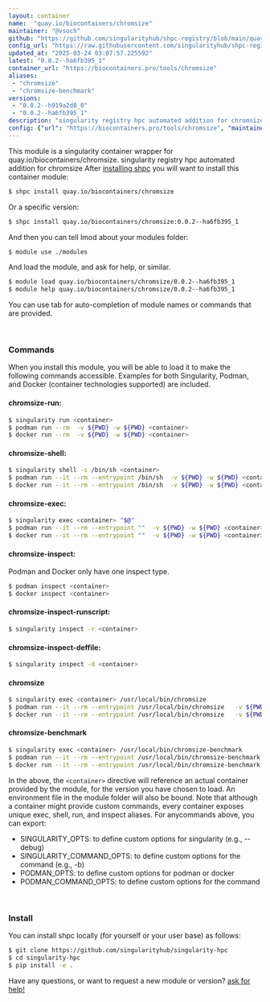 ```yaml
---
layout: container
name:  "quay.io/biocontainers/chromsize"
maintainer: "@vsoch"
github: "https://github.com/singularityhub/shpc-registry/blob/main/quay.io/biocontainers/chromsize/container.yaml"
config_url: "https://raw.githubusercontent.com/singularityhub/shpc-registry/main/quay.io/biocontainers/chromsize/container.yaml"
updated_at: "2025-03-24 03:07:57.225592"
latest: "0.0.2--ha6fb395_1"
container_url: "https://biocontainers.pro/tools/chromsize"
aliases:
 - "chromsize"
 - "chromsize-benchmark"
versions:
 - "0.0.2--h919a2d8_0"
 - "0.0.2--ha6fb395_1"
description: "singularity registry hpc automated addition for chromsize"
config: {"url": "https://biocontainers.pro/tools/chromsize", "maintainer": "@vsoch", "description": "singularity registry hpc automated addition for chromsize", "latest": {"0.0.2--ha6fb395_1": "sha256:d608f1195e25f47e116479fbf3aa41bcabab3e035e86d9a012cd7988f0369d35"}, "tags": {"0.0.2--h919a2d8_0": "sha256:b48f455bd374dd3f10932b58ddf4a3892b8c8b8ef4dea8e6d6b6aae6673aa79c", "0.0.2--ha6fb395_1": "sha256:d608f1195e25f47e116479fbf3aa41bcabab3e035e86d9a012cd7988f0369d35"}, "docker": "quay.io/biocontainers/chromsize", "aliases": {"chromsize": "/usr/local/bin/chromsize", "chromsize-benchmark": "/usr/local/bin/chromsize-benchmark"}}
---
```


This module is a singularity container wrapper for quay.io/biocontainers/chromsize.
singularity registry hpc automated addition for chromsize
After [installing shpc](#install) you will want to install this container module:


```bash
$ shpc install quay.io/biocontainers/chromsize
```

Or a specific version:

```bash
$ shpc install quay.io/biocontainers/chromsize:0.0.2--ha6fb395_1
```

And then you can tell lmod about your modules folder:

```bash
$ module use ./modules
```

And load the module, and ask for help, or similar.

```bash
$ module load quay.io/biocontainers/chromsize/0.0.2--ha6fb395_1
$ module help quay.io/biocontainers/chromsize/0.0.2--ha6fb395_1
```

You can use tab for auto-completion of module names or commands that are provided.

<br>

### Commands

When you install this module, you will be able to load it to make the following commands accessible.
Examples for both Singularity, Podman, and Docker (container technologies supported) are included.

#### chromsize-run:

```bash
$ singularity run <container>
$ podman run --rm  -v ${PWD} -w ${PWD} <container>
$ docker run --rm  -v ${PWD} -w ${PWD} <container>
```

#### chromsize-shell:

```bash
$ singularity shell -s /bin/sh <container>
$ podman run --it --rm --entrypoint /bin/sh  -v ${PWD} -w ${PWD} <container>
$ docker run --it --rm --entrypoint /bin/sh  -v ${PWD} -w ${PWD} <container>
```

#### chromsize-exec:

```bash
$ singularity exec <container> "$@"
$ podman run --it --rm --entrypoint ""  -v ${PWD} -w ${PWD} <container> "$@"
$ docker run --it --rm --entrypoint ""  -v ${PWD} -w ${PWD} <container> "$@"
```

#### chromsize-inspect:

Podman and Docker only have one inspect type.

```bash
$ podman inspect <container>
$ docker inspect <container>
```

#### chromsize-inspect-runscript:

```bash
$ singularity inspect -r <container>
```

#### chromsize-inspect-deffile:

```bash
$ singularity inspect -d <container>
```


#### chromsize

```bash
$ singularity exec <container> /usr/local/bin/chromsize
$ podman run --it --rm --entrypoint /usr/local/bin/chromsize   -v ${PWD} -w ${PWD} <container> -c " $@"
$ docker run --it --rm --entrypoint /usr/local/bin/chromsize   -v ${PWD} -w ${PWD} <container> -c " $@"
```


#### chromsize-benchmark

```bash
$ singularity exec <container> /usr/local/bin/chromsize-benchmark
$ podman run --it --rm --entrypoint /usr/local/bin/chromsize-benchmark   -v ${PWD} -w ${PWD} <container> -c " $@"
$ docker run --it --rm --entrypoint /usr/local/bin/chromsize-benchmark   -v ${PWD} -w ${PWD} <container> -c " $@"
```



In the above, the `<container>` directive will reference an actual container provided
by the module, for the version you have chosen to load. An environment file in the
module folder will also be bound. Note that although a container
might provide custom commands, every container exposes unique exec, shell, run, and
inspect aliases. For anycommands above, you can export:

 - SINGULARITY_OPTS: to define custom options for singularity (e.g., --debug)
 - SINGULARITY_COMMAND_OPTS: to define custom options for the command (e.g., -b)
 - PODMAN_OPTS: to define custom options for podman or docker
 - PODMAN_COMMAND_OPTS: to define custom options for the command

<br>

### Install

You can install shpc locally (for yourself or your user base) as follows:

```bash
$ git clone https://github.com/singularityhub/singularity-hpc
$ cd singularity-hpc
$ pip install -e .
```

Have any questions, or want to request a new module or version? [ask for help!](https://github.com/singularityhub/singularity-hpc/issues)